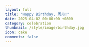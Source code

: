 ```yaml
---
layout: full
title: "Happy Birthday, 周丹!"
date: 2025-04-02 00:00:00 +0800
category: celebration
thumbnail: /style/image/birthday.jpg
icon: cake
comments: false
---
```


<!DOCTYPE html>
<html>
<head>
    <title>🎂 Happy Birthday [Name]! 🌟</title>
    <meta charset="utf-8">
    <style>
        :root {
            --primary-color: #ff6b6b;
            --secondary-color: #4ecdc4;
        }

        body {
            margin: 0;
            overflow: hidden;
            font-family: 'Comic Sans MS', cursive;
            background: linear-gradient(45deg, #2c3e50, #3498db);
        }

        /* 粒子背景 */
        #particles-js {
            position: fixed;
            width: 100%;
            height: 100%;
            z-index: -1;
        }

        /* 3D贺卡容器 */
        .card-container {
            perspective: 1000px;
            position: absolute;
            top: 50%;
            left: 50%;
            transform: translate(-50%, -50%);
        }

        /* 可翻转的3D贺卡 */
        .card {
            width: 400px;
            height: 500px;
            transform-style: preserve-3d;
            transition: all 1s;
            cursor: pointer;
        }

        .card:hover {
            transform: rotateY(180deg);
        }

        /* 贺卡正反面 */
        .front, .back {
            position: absolute;
            width: 100%;
            height: 100%;
            backface-visibility: hidden;
            border-radius: 15px;
            padding: 20px;
            box-shadow: 0 10px 30px rgba(0,0,0,0.3);
        }

        .front {
            background: url('birthday-bg.jpg') center/cover;
            display: flex;
            flex-direction: column;
            align-items: center;
            justify-content: center;
        }

        .back {
            background: #fff;
            transform: rotateY(180deg);
            text-align: center;
        }

        /* 文字动画 */
        @keyframes float {
            0% { transform: translateY(0px); }
            50% { transform: translateY(-20px); }
            100% { transform: translateY(0px); }
        }

        .title {
            font-size: 2.5em;
            color: var(--primary-color);
            text-shadow: 2px 2px 4px rgba(0,0,0,0.3);
            animation: float 3s infinite;
        }

        /* 按钮特效 */
        .btn {
            padding: 15px 30px;
            background: var(--secondary-color);
            border: none;
            border-radius: 25px;
            color: white;
            font-size: 1.2em;
            cursor: pointer;
            transition: all 0.3s;
        }

        .btn:hover {
            transform: scale(1.1);
            box-shadow: 0 5px 15px rgba(0,0,0,0.2);
        }
    </style>
</head>
<body>
    <!-- 粒子背景 -->
    <div id="particles-js"></div>

    <!-- 3D贺卡 -->
    <div class="card-container">
        <div class="card">
            <div class="front">
                <h1 class="title">Happy Birthday!</h1>
                <p>🎈 Click to open your surprise 🎁</p>
            </div>
            <div class="back">
                <h2>Dear 周丹</h2>
                <p>✨ On your special day, I wish you:</p>
                <ul>
                    <li>Endless Joy 🌈</li>
                    <li>Exciting Adventures 🚀</li>
                    <li>Amazing Success 💎</li>
                </ul>
                <button class="btn" onclick="showFireworks()">Claim Your Blessing!</button>
            </div>
        </div>
    </div>

    <!-- 音频 -->
    <audio id="bgm" loop>
        <source src="happy-birthday.mp3" type="audio/mpeg">
    </audio>

    <script src="https://cdn.jsdelivr.net/particles.js/2.0.0/particles.min.js"></script>
    <script>
        // 粒子背景配置
        particlesJS('particles-js', {
            particles: {
                number: { value: 80 },
                color: { value: '#ffffff' },
                shape: { type: 'circle' },
                opacity: { random: true },
                size: { random: true },
                move: {
                    enable: true,
                    speed: 2,
                    direction: 'none',
                    straight: false
                }
            }
        });

        // 烟花特效
        function showFireworks() {
            const colors = ['#ff0000', '#00ff00', '#0000ff'];
            for(let i=0; i<50; i++) {
                const particle = document.createElement('div');
                particle.style = `
                    position: fixed;
                    left: ${Math.random()*100}%;
                    top: ${Math.random()*100}%;
                    width: 5px;
                    height: 5px;
                    background: ${colors[Math.floor(Math.random()*3)]};
                    border-radius: 50%;
                    animation: explode 1s forwards;
                `;
                document.body.appendChild(particle);
            }
            document.getElementById('bgm').play();
        }

        // 自动播放音乐（可能需要用户交互）
        document.body.onclick = () => {
            document.getElementById('bgm').play();
        }
    </script>
</body>
</html>